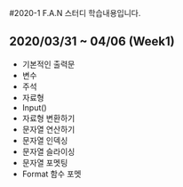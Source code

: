 #2020-1 F.A.N 스터디 학습내용입니다.

2020/03/31 ~ 04/06 (Week1) 
-----------------------------
- 기본적인 출력문
- 변수
- 주석
- 자료형
- Input()
- 자료형 변환하기
- 문자열 연산하기
- 문자열 인덱싱
- 문자열 슬라이싱
- 문자열 포멧팅
- Format 함수 포멧